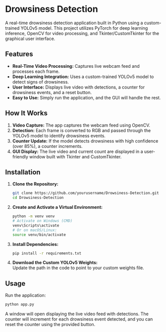 # Drowsiness Detection

A real-time drowsiness detection application built in Python using a custom-trained YOLOv5 model. This project utilizes PyTorch for deep learning inference, OpenCV for video processing, and Tkinter/CustomTkinter for the graphical user interface.

## Features

- **Real-Time Video Processing:** Captures live webcam feed and processes each frame.
- **Deep Learning Integration:** Uses a custom-trained YOLOv5 model to detect signs of drowsiness.
- **User Interface:** Displays live video with detections, a counter for drowsiness events, and a reset button.
- **Easy to Use:** Simply run the application, and the GUI will handle the rest.

## How It Works

1. **Video Capture:** The app captures the webcam feed using OpenCV.
2. **Detection:** Each frame is converted to RGB and passed through the YOLOv5 model to identify drowsiness events.
3. **Counter Update:** If the model detects drowsiness with high confidence (over 85%), a counter increments.
4. **GUI Display:** The live video and current count are displayed in a user-friendly window built with Tkinter and CustomTkinter.

## Installation

1. **Clone the Repository:**
   ```bash
   git clone https://github.com/yourusername/Drowsiness-Detection.git
   cd Drowsiness-Detection
   ```

2. **Create and Activate a Virtual Environment:**
   ```bash
   python -m venv venv
   # Activate on Windows (CMD)
   venv\Scripts\activate
   # Or on macOS/Linux:
   source venv/bin/activate
   ```

3. **Install Dependencies:**
   ```bash
   pip install -r requirements.txt
   ```

4. **Download the Custom YOLOv5 Weights:**  
   Update the path in the code to point to your custom weights file.

## Usage

Run the application:
```bash
python app.py
```
A window will open displaying the live video feed with detections. The counter will increment for each drowsiness event detected, and you can reset the counter using the provided button.
